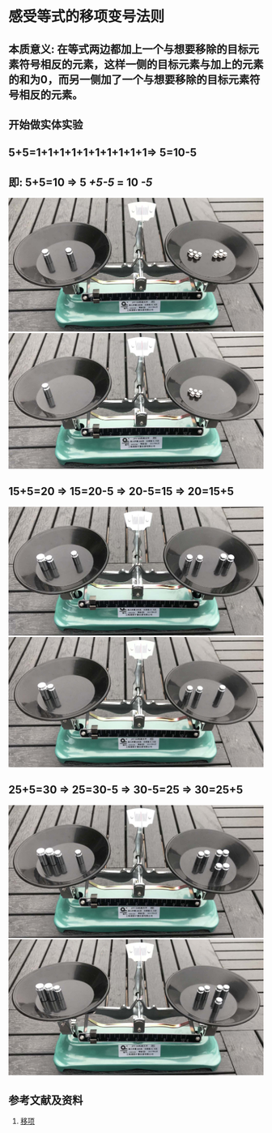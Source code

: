 # 感受等式的移项变号法则

## 本质意义: 在等式两边都加上一个与想要移除的目标元素符号相反的元素，这样一侧的目标元素与加上的元素的和为0，而另一侧加了一个与想要移除的目标元素符号相反的元素。

## 开始做实体实验

## 5+5=1+1+1+1+1+1+1+1+1+1=> 5=10-5
## 即: 5+5=10 => 5 *+5-5* = 10 *-5* 

![](/images/数论/感受等式和不等式的基本性质和移项变号法则/感受等式的移项变号法则/1a1.jpg)
![](/images/数论/感受等式和不等式的基本性质和移项变号法则/感受等式的移项变号法则/1a2.jpg)

## 15+5=20 => 15=20-5 => 20-5=15 => 20=15+5

![](/images/数论/感受等式和不等式的基本性质和移项变号法则/感受等式的移项变号法则/2a1.jpg)
![](/images/数论/感受等式和不等式的基本性质和移项变号法则/感受等式的移项变号法则/2a2.jpg)

## 25+5=30 => 25=30-5 => 30-5=25 => 30=25+5

![](/images/数论/感受等式和不等式的基本性质和移项变号法则/感受等式的移项变号法则/3a1.jpg)
![](/images/数论/感受等式和不等式的基本性质和移项变号法则/感受等式的移项变号法则/3a2.jpg)

## 参考文献及资料

1. [移项](https://baike.baidu.com/item/%E7%A7%BB%E9%A1%B9/9973468)  

